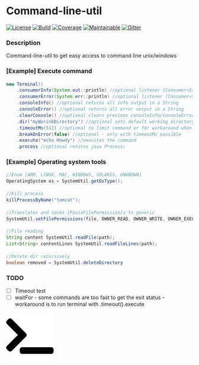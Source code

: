 # Command-line-util

[![License][License-Image]][License-Url]
[![Build][Build-Status-Image]][Build-Status-Url] 
[![Coverage][Coverage-image]][Coverage-Url] 
[![Maintainable][Maintainable-image]][Maintainable-Url] 
[![Gitter][Gitter-image]][Gitter-Url] 

### Description
Command-line-util to get easy access to command line unix/windows

### [Example] Execute command
````java
new Terminal()
    .consumerInfo(System.out::println) //optional listener [Consumer<String>]
    .consumerError(System.err::println) //optional listener [Consumer<String>]
    .consoleInfo() //optional returns all info output in a String
    .consoleError() //optional returns all error output in a String
    .clearConsole() //optional clears previous consoleInfo/consoleError console
    .dir("myWorinkDirectory") //optional sets default working directory
    .timeoutMs(512) //optional to limit command or for workaround when commands are too fast to return exit status
    .breakOnError(false) //optional - only with timeoutMs possible
    .execute("echo Howdy") //executes the command
    .process //optional returns java Process;
````
### [Example] Operating system tools
````java
//Enum [ARM, LINUX, MAC, WINDOWS, SOLARIS, UNKNOWN]
OperatingSystem os = SystemUtil.getOsType();

//Kill process
killProcessByName("tomcat");

//Translates and saves [PosixFilePermission]s to generic
SystemUtil.setFilePermissions(file, OWNER_READ, OWNER_WRITE, OWNER_EXECUTE);

//File reading
String content SystemUtil.readFile(path);
List<String> contentLines SystemUtil.readFileLines(path);

//Delete dir recursively
boolean removed = SystemUtil.deleteDirectory
````

### TODO
* [ ] Timeout test
* [ ] waitFor - some commands are too fast to get the exit status - workaround is to run terminal with .timeout().execute

![command-line-util](src/main/resources/banner.png "command-line-util")

[License-Url]: https://www.apache.org/licenses/LICENSE-2.0
[License-Image]: https://img.shields.io/badge/License-Apache2-blue.svg
[github-release]: https://github.com/YunaBraska/command-line-util
[Build-Status-Url]: https://travis-ci.org/YunaBraska/command-line-util
[Build-Status-Image]: https://travis-ci.org/YunaBraska/command-line-util.svg?branch=master
[Coverage-Url]: https://codecov.io/gh/YunaBraska/command-line-util?branch=master
[Coverage-image]: https://codecov.io/gh/YunaBraska/command-line-util/branch/master/graphs/badge.svg
[Version-url]: https://github.com/YunaBraska/command-line-util
[Version-image]: https://badge.fury.io/gh/YunaBraska%2Fcommand-line-util.svg
[Central-url]: https://search.maven.org/#search%7Cga%7C1%7Ca%3A%22command-line-util%22
[Central-image]: https://maven-badges.herokuapp.com/maven-central/berlin.yuna/command-line-util/badge.svg
[Maintainable-Url]: https://codeclimate.com/github/YunaBraska/command-line-util
[Maintainable-image]: https://codeclimate.com/github/YunaBraska/command-line-util.svg
[Gitter-Url]: https://gitter.im/nats-streaming-server-embedded/Lobby
[Gitter-image]: https://img.shields.io/badge/gitter-join%20chat%20%E2%86%92-brightgreen.svg
[Javadoc-url]: http://javadoc.io/doc/berlin.yuna/command-line-util
[Javadoc-image]: http://javadoc.io/badge/berlin.yuna/command-line-util.svg